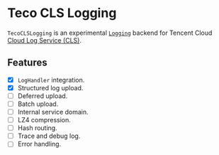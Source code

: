 # Teco CLS Logging

`TecoCLSLogging` is an experimental [`Logging`](https://github.com/apple/swift-log) backend for Tencent Cloud [Cloud Log Service (CLS)](https://www.tencentcloud.com/products/cls).

## Features

- [x] `LogHandler` integration.
- [x] Structured log upload.
- [ ] Deferred upload.
- [ ] Batch upload.
- [ ] Internal service domain.
- [ ] LZ4 compression.
- [ ] Hash routing.
- [ ] Trace and debug log.
- [ ] Error handling.
